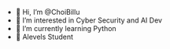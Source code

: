 - 👋 Hi, I’m @ChoiBillu
- 👀 I’m interested in Cyber Security and AI Dev
- 🌱 I’m currently learning Python 
- 🏫 Alevels Student

<!---
ChoiBillu/ChoiBillu is a ✨ special ✨ repository because its `README.md` (this file) appears on your GitHub profile.
You can click the Preview link to take a look at your changes.
--->
